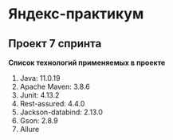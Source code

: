# Яндекс-практикум

## Проект 7 спринта

**Список технологий применяемых в проекте**
1. Java: 11.0.19 
2. Apache Maven: 3.8.6 
3. Junit: 4.13.2
4. Rest-assured: 4.4.0
5. Jackson-databind: 2.13.0
6. Gson: 2.8.9
7. Allure
